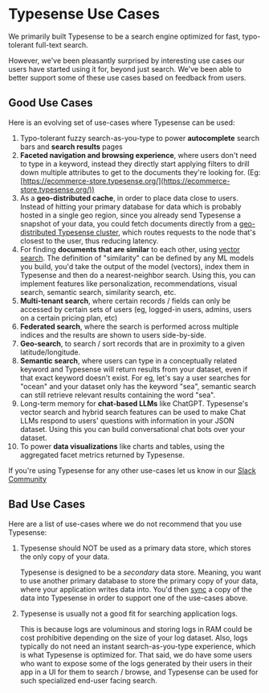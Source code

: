 # Typesense Use Cases

We primarily built Typesense to be a search engine optimized for fast, typo-tolerant full-text search. 

However, we've been pleasantly surprised by interesting use cases our users have started using it for, beyond just search.
We've been able to better support some of these use cases based on feedback from users. 

## Good Use Cases

Here is an evolving set of use-cases where Typesense can be used:

1. Typo-tolerant fuzzy search-as-you-type to power **autocomplete** search bars and **search results** pages
2. **Faceted navigation and browsing experience**, where users don't need to type in a keyword, instead they directly start applying filters to drill down multiple attributes to get to the documents they're looking for. (Eg: [https://ecommerce-store.typesense.org/](https://ecommerce-store.typesense.org/))
3. As a **geo-distributed cache**, in order to place data close to users. Instead of hitting your primary database for data which is probably hosted in a single geo region, since you already send Typesense a snapshot of your data, you could fetch documents directly from a [geo-distributed Typesense cluster](../guide/typesense-cloud/search-delivery-network.md), which routes requests to the node that's closest to the user, thus reducing latency.
4. For finding **documents that are similar** to each other, using [vector search](https://github.com/typesense/typesense/issues/207#issuecomment-1284501703). The definition of "similarity" can be defined by any ML models you build, you'd take the output of the model (vectors), index them in Typesense and then do a nearest-neighbor search.
   Using this, you can implement features like personalization, recommendations, visual search, semantic search, similarity search, etc.
5. **Multi-tenant search**, where certain records / fields can only be accessed by certain sets of users (eg, logged-in users, admins, users on a certain pricing plan, etc)
6. **Federated search**, where the search is performed across multiple indices and the results are shown to users side-by-side.
7. **Geo-search**, to search / sort records that are in proximity to a given latitude/longitude.
8. **Semantic search**, where users can type in a conceptually related keyword and Typesense will return results from your dataset, even if that exact keyword doesn't exist. For eg, let's say a user searches for "ocean" and your dataset only has the keyword "sea", semantic search can still retrieve relevant results containing the word "sea".
9. Long-term memory for **chat-based LLMs** like ChatGPT. Typesense's vector search and hybrid search features can be used to make Chat LLMs respond to users' questions with information in your JSON dataset. Using this you can build conversational chat bots over your dataset.
10. To power **data visualizations** like charts and tables, using the aggregated facet metrics returned by Typesense.


If you're using Typesense for any other use-cases let us know in our [Slack Community](https://typesense.link/slack-community)

## Bad Use Cases

Here are a list of use-cases where we do not recommend that you use Typesense:

1. Typesense should NOT be used as a primary data store, which stores the only copy of your data.
 
   Typesense is designed to be a _secondary_ data store. 
   Meaning, you want to use another primary database to store the primary copy of your data, where your application writes data into.
   You'd then [sync](../guide/syncing-data-into-typesense.md) a copy of the data into Typesense in order to support one of the use-cases above.

2. Typesense is usually not a good fit for searching application logs.

   This is because logs are voluminous and storing logs in RAM could be cost prohibitive depending on the size of your log dataset. 
   Also, logs typically do not need an instant search-as-you-type experience, which is what Typesense is optimized for.
   That said, we do have some users who want to expose some of the logs generated by their users in their app in a UI for them to search / browse, and Typesense can be used for such specialized end-user facing search.
